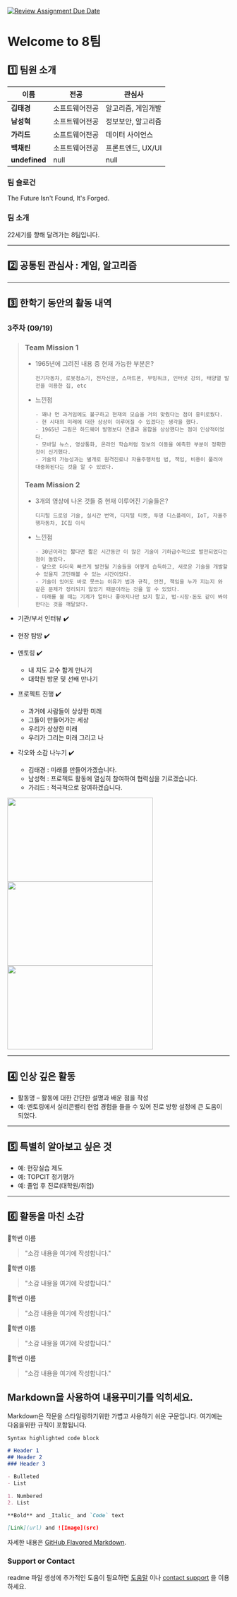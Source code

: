 [![Review Assignment Due Date](https://classroom.github.com/assets/deadline-readme-button-22041afd0340ce965d47ae6ef1cefeee28c7c493a6346c4f15d667ab976d596c.svg)](https://classroom.github.com/a/74LBcwD_)
# Welcome to 8팀

## 1️⃣ 팀원 소개

| **이름** | **전공** | **관심사** |
| --- | --- | --- |
| **김태경** | 소프트웨어전공 | 알고리즘, 게임개발 |
| **남성혁** | 소프트웨어전공 | 정보보안, 알고리즘 |
| **가리드** | 소프트웨어전공 | 데이터 사이언스|
| **백채린** | 소프트웨어전공 | 프론트엔드, UX/UI |
| **undefined** | null | null |

### 팀 슬로건

The Future Isn't Found, It's Forged.

### 팀 소개

22세기를 향해 달려가는 8팀입니다.

***

## 2️⃣ 공통된 관심사 : 게임, 알고리즘

***

## 3️⃣ 한학기 동안의 활동 내역 

### 3주차 (09/19)
> ### Team Mission 1
> * 1965년에 그려진 내용 중 현재 가능한 부분은?
>  
>   ```
>   전기자동차, 로봇청소기, 전자신문, 스마트폰, 무빙워크, 인터넷 강의, 태양열 발전을 이용한 집, etc
>   ```
> * 느낀점
>
>   ```
>   - 꽤나 먼 과거임에도 불구하고 현재의 모습을 거의 맞췄다는 점이 흥미로웠다.
>   - 현 시대의 미래에 대한 상상이 이루어질 수 있겠다는 생각을 했다.
>   - 1965년 그림은 하드웨어 발명보다 연결과 융합을 상상했다는 점이 인상적이었다.
>   - 모바일 뉴스, 영상통화, 온라인 학습처럼 정보의 이동을 예측한 부분이 정확한 것이 신기했다.
>   - 기술의 가능성과는 별개로 원격진료나 자율주행처럼 법, 책임, 비용이 풀려야 대중화된다는 것을 알 수 있었다. 
>   ```
>
> ### Team Mission 2
> * 3개의 영상에 나온 것들 중 현재 이루어진 기술들은?
>
>   ```
>   디지털 드로잉 기술, 실시간 번역, 디지털 티켓, 투명 디스플레이, IoT, 자율주행자동차, IC칩 이식
>   ```
> * 느낀점
>
>   ```
>   - 30년이라는 짧다면 짧은 시간동안 이 많은 기술이 기하급수적으로 발전되었다는 점이 놀랐다.
>   - 앞으로 더더욱 빠르게 발전될 기술들을 어떻게 습득하고, 새로운 기술을 개발할 수 있을지 고민해볼 수 있는 시간이었다.
>   - 기술이 있어도 바로 못쓰는 이유가 법과 규칙, 안전, 책임을 누가 지는지 와 같은 문제가 정리되지 않았기 때문이라는 것을 알 수 있었다.
>   - 미래를 볼 때는 기계가 얼마나 좋아지나만 보지 말고, 법·시장·돈도 같이 봐야한다는 것을 깨달았다. 
>   ```
  


- 기관/부서 인터뷰 ✔️  

- 현장 탐방 ✔️  

- 멘토링 ✔️  
  - 내 지도 교수 함게 만나기
  - 대학원 방문 및 선배 만나기

- 프로젝트 진행 ✔️  
  - 과거에 사람들이 상상한 미래
  - 그들이 만들어가는 세상
  - 우리가 상상한 미래
  - 우리가 그리는 미래 그리고 나

- 각오와 소감 나누기 ✔️
  - 김태경 : 미래를 만들어가겠습니다.
  - 남성혁 : 프로젝트 활동에 열심히 참여하여 협력심을 기르겠습니다.
  - 가리드 : 적극적으로 참여하겠습니다.


<!-- 활동 사진 추가 예시 -->
<img src="https://pixnio.com/free-images/2017/08/14/2017-08-14-13-09-09-960x651.jpg?text=활동사진1" width="330" height="190"/>
<img src="https://pixnio.com/free-images/2017/08/14/2017-08-14-20-51-02-960x640.jpg?text=활동사진2" width="330" height="190"/>
<img src="https://pixnio.com/free-images/2017/08/15/2017-08-15-10-05-39-960x640.jpg?text=활동사진3" width="330" height="190"/>

***

## 4️⃣ 인상 깊은 활동

- 활동명 – 활동에 대한 간단한 설명과 배운 점을 작성  
- 예: 멘토링에서 실리콘밸리 현업 경험을 들을 수 있어 진로 방향 설정에 큰 도움이 되었다.  

***

## 5️⃣ 특별히 알아보고 싶은 것
- 예: 현장실습 제도
- 예: TOPCIT 정기평가
- 예: 졸업 후 진로(대학원/취업)

***

## 6️⃣ 활동을 마친 소감

🔗학번 이름  
> "소감 내용을 여기에 작성합니다."

🔗학번 이름  
> "소감 내용을 여기에 작성합니다."

🔗학번 이름  
> "소감 내용을 여기에 작성합니다."

🔗학번 이름  
> "소감 내용을 여기에 작성합니다."

🔗학번 이름  
> "소감 내용을 여기에 작성합니다."


## Markdown을 사용하여 내용꾸미기를 익히세요.

Markdown은 작문을 스타일링하기위한 가볍고 사용하기 쉬운 구문입니다. 여기에는 다음을위한 규칙이 포함됩니다.

```markdown
Syntax highlighted code block

# Header 1
## Header 2
### Header 3

- Bulleted
- List

1. Numbered
2. List

**Bold** and _Italic_ and `Code` text

[Link](url) and ![Image](src)
```

자세한 내용은 [GitHub Flavored Markdown](https://guides.github.com/features/mastering-markdown/).

### Support or Contact

readme 파일 생성에 추가적인 도움이 필요하면 [도움말](https://help.github.com/articles/about-readmes/) 이나 [contact support](https://github.com/contact) 을 이용하세요.


